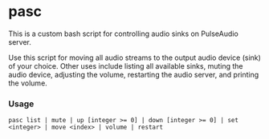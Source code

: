 # pasc

This is a custom bash script for controlling audio sinks on PulseAudio server.

Use this script for moving all audio streams to the output audio device (sink) 
of your choice. Other uses include listing all available sinks, muting the audio 
device, adjusting the volume, restarting the audio server, and printing the volume.

### Usage

`pasc list | mute | up [integer >= 0] | down [integer >= 0] | set <integer> | move <index> | volume | restart`
